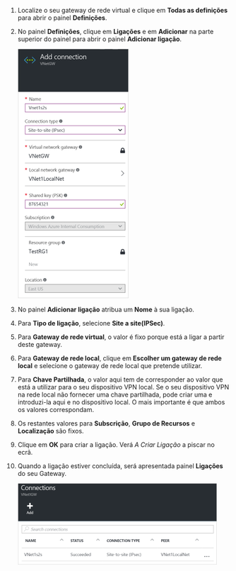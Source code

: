 1. Localize o seu gateway de rede virtual e clique em **Todas as definições** para abrir o painel **Definições**.
2. No painel **Definições**, clique em **Ligações** e em **Adicionar** na parte superior do painel para abrir o painel **Adicionar ligação**.
   
    ![Criar uma ligação Site a Site](./media/vpn-gateway-add-site-to-site-connection-rm-portal-include/addconnection250.png)
3. No painel **Adicionar ligação** atribua um **Nome** à sua ligação. 
4. Para **Tipo de ligação**, selecione **Site a site(IPSec)**.
5. Para **Gateway de rede virtual**, o valor é fixo porque está a ligar a partir deste gateway.
6. Para **Gateway de rede local**, clique em **Escolher um gateway de rede local** e selecione o gateway de rede local que pretende utilizar. 
7. Para **Chave Partilhada**, o valor aqui tem de corresponder ao valor que está a utilizar para o seu dispositivo VPN local. Se o seu dispositivo VPN na rede local não fornecer uma chave partilhada, pode criar uma e introduzi-la aqui e no dispositivo local. O mais importante é que ambos os valores correspondam.
8. Os restantes valores para **Subscrição**, **Grupo de Recursos** e **Localização** são fixos.
9. Clique em **OK** para criar a ligação. Verá *A Criar Ligação* a piscar no ecrã.
10. Quando a ligação estiver concluída, será apresentada painel **Ligações** do seu Gateway.
    
    ![Criar uma ligação Site a Site](./media/vpn-gateway-add-site-to-site-connection-rm-portal-include/connectionstatus450.png)



<!--HONumber=Nov16_HO2-->


